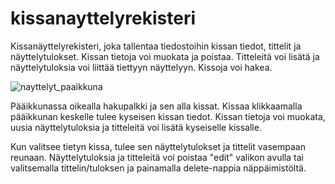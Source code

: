 # kissanayttelyrekisteri
Kissanäyttelyrekisteri, joka tallentaa tiedostoihin kissan tiedot, tittelit ja näyttelytulokset. 
Kissan tietoja voi muokata ja poistaa. Titteleitä voi lisätä ja näyttelytuloksia voi liittää tiettyyn näyttelyyn. Kissoja voi hakea.

![nayttelyt_paaikkuna](https://user-images.githubusercontent.com/99658607/205259231-2893385a-4d02-43bd-a926-8fbddf4558ec.jpg)

Pääikkunassa oikealla hakupalkki ja sen alla kissat. Kissaa klikkaamalla pääikkunan keskelle tulee kyseisen
kissan tiedot. Kissan tietoja voi muokata, uusia näyttelytuloksia ja titteleitä voi lisätä kyseiselle
kissalle.

Kun valitsee tietyn kissa, tulee sen näyttelytulokset ja tittelit vasempaan reunaan. Näyttelytuloksia ja
titteleitä voi poistaa "edit" valikon avulla tai valitsemalla tittelin/tuloksen ja 
painamalla delete-nappia näppäimistöltä.
